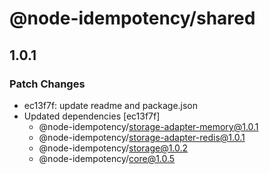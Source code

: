 # @node-idempotency/shared

## 1.0.1

### Patch Changes

- ec13f7f: update readme and package.json
- Updated dependencies [ec13f7f]
  - @node-idempotency/storage-adapter-memory@1.0.1
  - @node-idempotency/storage-adapter-redis@1.0.1
  - @node-idempotency/storage@1.0.2
  - @node-idempotency/core@1.0.5
